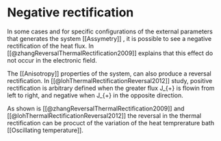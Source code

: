 # Negative rectification
In some cases and for specific configurations of the external parameters that generates the system [[Assymetry]] , it is possible to see a negative rectification of the heat flux. In [[@zhangReversalThermalRectification2009]] explains that this effect do not occur in the electronic field. 

The [[Anisotropy]] properties of the system, can also produce a reversal rectification.
In [[@lohThermalRectificationReversal2012]] study, positive rectification is arbitrary defined when the greater flux J_{+} is flowin from left to right, and negative when J_{+} in the opposite direction. 

As shown is [[@zhangReversalThermalRectification2009]] and [[@lohThermalRectificationReversal2012]] the reversal in the thermal rectification can be procuct of the variation of the heat temprerature bath [[Oscillating temperature]].
